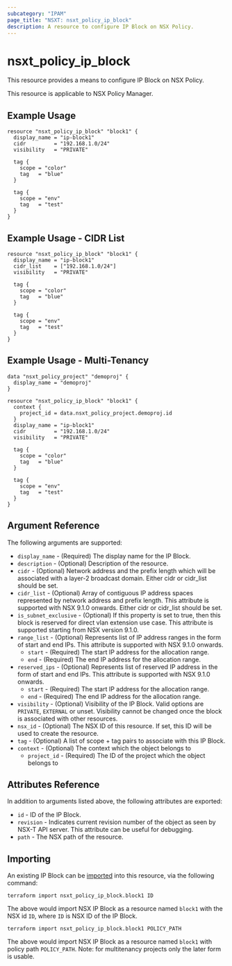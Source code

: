 ```yaml
---
subcategory: "IPAM"
page_title: "NSXT: nsxt_policy_ip_block"
description: A resource to configure IP Block on NSX Policy.
---
```


# nsxt_policy_ip_block

This resource provides a means to configure IP Block on NSX Policy.

This resource is applicable to NSX Policy Manager.

## Example Usage

```hcl
resource "nsxt_policy_ip_block" "block1" {
  display_name = "ip-block1"
  cidr         = "192.168.1.0/24"
  visibility   = "PRIVATE"

  tag {
    scope = "color"
    tag   = "blue"
  }

  tag {
    scope = "env"
    tag   = "test"
  }
}
```

## Example Usage - CIDR List

```hcl
resource "nsxt_policy_ip_block" "block1" {
  display_name = "ip-block1"
  cidr_list    = ["192.168.1.0/24"]
  visibility   = "PRIVATE"

  tag {
    scope = "color"
    tag   = "blue"
  }

  tag {
    scope = "env"
    tag   = "test"
  }
}
```

## Example Usage - Multi-Tenancy

```hcl
data "nsxt_policy_project" "demoproj" {
  display_name = "demoproj"
}

resource "nsxt_policy_ip_block" "block1" {
  context {
    project_id = data.nsxt_policy_project.demoproj.id
  }
  display_name = "ip-block1"
  cidr         = "192.168.1.0/24"
  visibility   = "PRIVATE"

  tag {
    scope = "color"
    tag   = "blue"
  }

  tag {
    scope = "env"
    tag   = "test"
  }
}
```

## Argument Reference

The following arguments are supported:

* `display_name` - (Required) The display name for the IP Block.
* `description` - (Optional) Description of the resource.
* `cidr` - (Optional) Network address and the prefix length which will be associated with a layer-2 broadcast domain. Either cidr or cidr_list should be set.
* `cidr_list` - (Optional) Array of contiguous IP address spaces represented by network address and prefix length. This attribute is supported with NSX 9.1.0 onwards. Either cidr or cidr_list should be set.
* `is_subnet_exclusive` - (Optional) If this property is set to true, then this block is reserved for direct vlan extension use case. This attribute is supported starting from NSX version 9.1.0.
* `range_list` - (Optional) Represents list of IP address ranges in the form of start and end IPs. This attribute is supported with NSX 9.1.0 onwards.
  * `start` - (Required) The start IP address for the allocation range.
  * `end` - (Required) The end IP address for the allocation range.
* `reserved_ips` - (Optional) Represents list of reserved IP address in the form of start and end IPs. This attribute is supported with NSX 9.1.0 onwards.
  * `start` - (Required) The start IP address for the allocation range.
  * `end` - (Required) The end IP address for the allocation range.
* `visibility` - (Optional) Visibility of the IP Block. Valid options are `PRIVATE`, `EXTERNAL` or unset. Visibility cannot be changed once the block is associated with other resources.
* `nsx_id` - (Optional) The NSX ID of this resource. If set, this ID will be used to create the resource.
* `tag` - (Optional) A list of scope + tag pairs to associate with this IP Block.
* `context` - (Optional) The context which the object belongs to
  * `project_id` - (Required) The ID of the project which the object belongs to

## Attributes Reference

In addition to arguments listed above, the following attributes are exported:

* `id` - ID of the IP Block.
* `revision` - Indicates current revision number of the object as seen by NSX-T API server. This attribute can be useful for debugging.
* `path` - The NSX path of the resource.

## Importing

An existing IP Block can be [imported][docs-import] into this resource, via the following command:

[docs-import]: https://developer.hashicorp.com/terraform/cli/import

```shell
terraform import nsxt_policy_ip_block.block1 ID
```

The above would import NSX IP Block as a resource named `block1` with the NSX id `ID`, where `ID` is NSX ID of the IP Block.

```shell
terraform import nsxt_policy_ip_block.block1 POLICY_PATH
```

The above would import NSX IP Block as a resource named `block1` with policy path `POLICY_PATH`.
Note: for multitenancy projects only the later form is usable.

